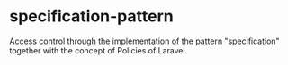 # specification-pattern
Access control through the implementation of the pattern "specification" together with the concept of Policies of Laravel.
